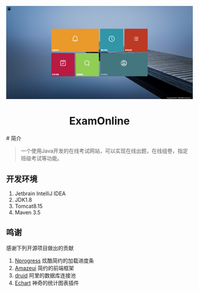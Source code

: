 <p align="center">
    <img src="resources/screen.png" alt="ExamOnline">
</p>
<h1 align="center">ExamOnline</h1>
# 简介

> 一个使用Java开发的在线考试网站，可以实现在线出题，在线组卷，指定班级考试等功能。

## 开发环境
1. Jetbrain IntelliJ IDEA
2. JDK1.8
3. Tomcat8.15
4. Maven 3.5

## 鸣谢
感谢下列开源项目做出的贡献
1. [Nprogress](https://github.com/rstacruz/nprogress.git) 炫酷简约的加载进度条
2. [Amazeui](https://github.com/amazeui/amazeui) 简约的前端框架
3. [druid](https://github.com/alibaba/druid) 阿里的数据库连接池
4. [Echart](https://www.echart.com) 神奇的统计图表插件
